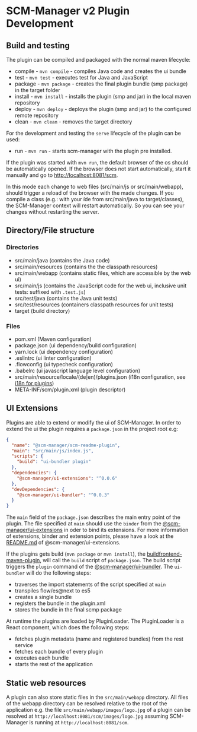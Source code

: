 # SCM-Manager v2 Plugin Development

## Build and testing

The plugin can be compiled and packaged with the normal maven lifecycle:

* compile - `mvn compile` - compiles Java code and creates the ui bundle
* test - `mvn test` - executes test for Java and JavaScript
* package - `mvn package` - creates the final plugin bundle (smp package) in the target folder
* install - `mvn install` - installs the plugin (smp and jar) in the local maven repository
* deploy - `mvn deploy` - deploys the plugin (smp and jar) to the configured remote repository
* clean - `mvn clean` - removes the target directory

For the development and testing the `serve` lifecycle of the plugin can be used:

* run - `mvn run` - starts scm-manager with the plugin pre installed.

If the plugin was started with `mvn run`, the default browser of the os should be automatically opened.
If the browser does not start automatically, start it manually and go to [http://localhost:8081/scm](http://localhost:8081/scm).

In this mode each change to web files (src/main/js or src/main/webapp), should trigger a reload of the browser with the made changes.
If you compile a class (e.g.: with your íde from src/main/java to target/classes), 
the SCM-Manager context will restart automatically. So you can see your changes without restarting the server.

## Directory/File structure

### Directories

* src/main/java (contains the Java code)
* src/main/resources (contains the the classpath resources)
* src/main/webapp (contains static files, which are accessible by the web ui)
* src/main/js (contains the JavaScript code for the web ui, inclusive unit tests: suffixed with `.test.js`)
* src/test/java (contains the Java unit tests)
* src/test/resources (containers classpath resources for unit tests)
* target (build directory)

### Files

* pom.xml (Maven configuration)
* package.json (ui dependency/build configuration)
* yarn.lock (ui dependency configuration)
* .eslintrc (ui linter configuration)
* .flowconfig (ui typecheck configuration)
* .babelrc (ui javascript language level configuration)
* src/main/resource/locale/(de|en)/plugins.json (i18n configuration, see [i18n for plugins](i18n-for-plugins.md))
* META-INF/scm/plugin.xml (plugin descriptor)


## UI Extensions

Plugins are able to extend or modify the ui of SCM-Manager.
In order to extend the ui the plugin requires a `package.json` in the project root e.g:

```json
{
  "name": "@scm-manager/scm-readme-plugin",
  "main": "src/main/js/index.js",
  "scripts": {
    "build": "ui-bundler plugin"
  },
  "dependencies": {
    "@scm-manager/ui-extensions": "^0.0.6"
  },
  "devDependencies": {
    "@scm-manager/ui-bundler": "^0.0.3"
  }
}

```

The `main` field of the `package.json` describes the main entry point of the plugin.
The file specified at `main` should use the `binder` from the [@scm-manager/ui-extensions](../../scm-ui/ui-extensions) in oder to bind its extensions.
For more information of extensions, binder and extension points, please have a look at the [README.md](../../scm-ui/ui-extensions/README.md) of @scm-manager/ui-extensions.

If the plugins gets build (`mvn package` or `mvn install`), the [buildfrontend-maven-plugin](https://github.com/sdorra/buildfrontend-maven-plugin), will call the `build` script of `package.json`.
The build script triggers the `plugin` command of the [@scm-manager/ui-bundler](https://bitbucket.org/scm-manager/ui-bundler).
The `ui-bundler` will do the following steps:

* traverses the import statements of the script specified at `main`
* transpiles flow/es@next to es5
* creates a single bundle
* registers the bundle in the plugin.xml
* stores the bundle in the final scmp package

At runtime the plugins are loaded by PluginLoader. The PluginLoader is a React component, which does the following steps:

* fetches plugin metadata (name and registered bundles) from the rest service
* fetches each bundle of every plugin
* executes each bundle
* starts the rest of the application

## Static web resources

A plugin can also store static files in the `src/main/webapp` directory. 
All files of the webapp directory can be resolved relative to the root of the application e.g. the file 
`src/main/webapp/images/logo.jpg` of a plugin can be resolved at `http://localhost:8081/scm/images/logo.jpg`
assuming SCM-Manager is running at `http://localhost:8081/scm`.
